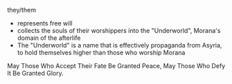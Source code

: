 they/them 
- represents free will
- collects the souls of their worshippers into the "Underworld", Morana's domain of the afterlife
- The "Underworld" is a name that is effectively propaganda from Asyria, to hold themselves higher than those who worship Morana

May Those Who Accept Their Fate Be Granted Peace,
May Those Who Defy It Be Granted Glory.
